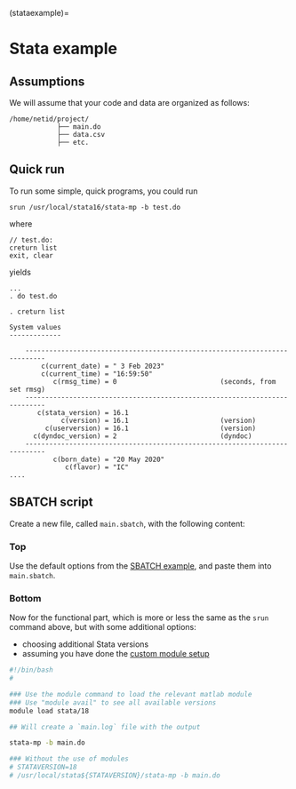 (stataexample)=
# Stata example

## Assumptions


We will assume that your code and data are organized as follows:

```
/home/netid/project/
            ├── main.do
            ├── data.csv
            ├── etc.
```

## Quick run

To run some simple, quick programs, you could run

```
srun /usr/local/stata16/stata-mp -b test.do
```

where 

```
// test.do:
creturn list
exit, clear
```

yields

```
...
. do test.do 

. creturn list

System values
-------------

    ---------------------------------------------------------------------------
        c(current_date) = " 3 Feb 2023"
        c(current_time) = "16:59:50"
           c(rmsg_time) = 0                          (seconds, from set rmsg)
    ---------------------------------------------------------------------------
       c(stata_version) = 16.1
             c(version) = 16.1                       (version)
         c(userversion) = 16.1                       (version)
      c(dyndoc_version) = 2                          (dyndoc)
    ---------------------------------------------------------------------------
           c(born_date) = "20 May 2020"
              c(flavor) = "IC"
....
```

## SBATCH script


Create a new file, called `main.sbatch`, with the following content:

### Top

Use the default options from the [SBATCH example](sbatchexample), and paste them into `main.sbatch`.

### Bottom

Now for the functional part, which is more or less the same as the `srun` command above, but with some additional options:

- choosing additional Stata versions
- assuming you have done the [custom module setup](custommodules)

```bash
#!/bin/bash
#

### Use the module command to load the relevant matlab module
### Use "module avail" to see all available versions
module load stata/18

## Will create a `main.log` file with the output

stata-mp -b main.do

### Without the use of modules
# STATAVERSION=18
# /usr/local/stata${STATAVERSION}/stata-mp -b main.do
```
